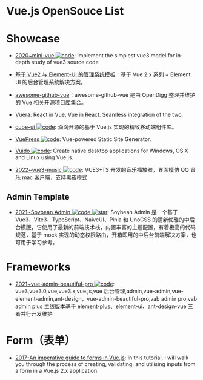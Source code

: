 # Vue.js OpenSouce List

# Showcase

- [2020~mini-vue ![code](https://ng-tech.icu/assets/code.svg)](https://github.com/cuixiaorui/mini-vue): Implement the simplest vue3 model for in-depth study of vue3 source code

- [基于 Vue2 与 Element-UI 的管理系统模板](https://github.com/lin-xin/manage-system)：基于 Vue 2.x 系列 + Element UI 的后台管理系统解决方案。

- [awesome-github-vue](https://github.com/opendigg/awesome-github-vue)：awesome-github-vue 是由 OpenDigg 整理并维护的 Vue 相关开源项目库集合。

- [Vuera](https://parg.co/UmA): React in Vue, Vue in React. Seamless integration of the two.

- [cube-ui ![code](https://ng-tech.icu/assets/code.svg)](https://didi.github.io/cube-ui/#/zh-CN): 滴滴开源的基于 Vue.js 实现的精致移动端组件库。

- [VuePress ![code](https://ng-tech.icu/assets/code.svg)](https://vuepress.vuejs.org/): Vue-powered Static Site Generator.

- [Vuido ![code](https://ng-tech.icu/assets/code.svg)](https://github.com/mimecorg/vuido): Create native desktop applications for Windows, OS X and Linux using Vue.js.

- [2022~vue3-music ![code](https://ng-tech.icu/assets/code.svg)](https://github.com/SmallRuralDog/vue3-music): VUE3+TS 开发的音乐播放器，界面模仿 QQ 音乐 mac 客户端，支持黑夜模式

## Admin Template

- [2021~Soybean Admin ![code](https://ng-tech.icu/assets/code.svg) ![star](https://img.shields.io/github/stars/honghuangdc/soybean-admin)](https://github.com/honghuangdc/soybean-admin): Soybean Admin 是一个基于 Vue3、Vite3、TypeScript、NaiveUI、Pinia 和 UnoCSS 的清新优雅的中后台模版，它使用了最新的前端技术栈，内置丰富的主题配置，有着极高的代码规范，基于 mock 实现的动态权限路由，开箱即用的中后台前端解决方案，也可用于学习参考。

# Frameworks

- [2021~vue-admin-beautiful-pro ![code](https://ng-tech.icu/assets/code.svg)](https://github.com/chuzhixin/vue-admin-beautiful-pro): vue3,vue3.0,vue,vue3.x,vue.js,vue 后台管理,admin,vue-admin,vue-element-admin,ant-design，vue-admin-beautiful-pro,vab admin pro,vab admin plus 主线版本基于 element-plus、element-ui、ant-design-vue 三者并行开发维护

# Form（表单）

- [2017-An imperative guide to forms in Vue.js](https://parg.co/UGT): In this tutorial, I will walk you through the process of creating, validating, and utilising inputs from a form in a Vue.js 2.x application.
